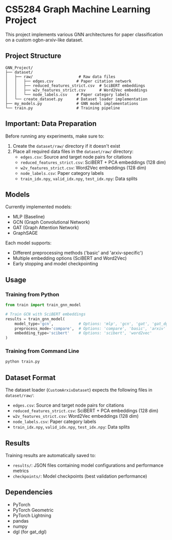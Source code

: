 # CS5284 Graph Machine Learning Project

This project implements various GNN architectures for paper classification on a custom ogbn-arxiv-like dataset.

## Project Structure
```
GNN_Project/
├── dataset/
│   ├── raw/                    # Raw data files
│   │   ├── edges.csv          # Paper citation network
│   │   ├── reduced_features_strict.csv  # SciBERT embeddings
│   │   ├── w2v_features_strict.csv      # Word2Vec embeddings
│   │   └── node_labels.csv    # Paper category labels
│   └── create_dataset.py      # Dataset loader implementation
├── my_models.py               # GNN model implementations
└── train.py                   # Training pipeline
```


## Important: Data Preparation
Before running any experiments, make sure to:
1. Create the `dataset/raw/` directory if it doesn't exist
2. Place all required data files in the `dataset/raw/` directory:
   - `edges.csv`: Source and target node pairs for citations
   - `reduced_features_strict.csv`: SciBERT + PCA embeddings (128 dim)
   - `w2v_features_strict.csv`: Word2Vec embeddings (128 dim)
   - `node_labels.csv`: Paper category labels
   - `train_idx.npy`, `valid_idx.npy`, `test_idx.npy`: Data splits

## Models
Currently implemented models:
- MLP (Baseline)
- GCN (Graph Convolutional Network)
- GAT (Graph Attention Network)
- GraphSAGE

Each model supports:
- Different preprocessing methods ('basic' and 'arxiv-specific')
- Multiple embedding options (SciBERT and Word2Vec)
- Early stopping and model checkpointing

## Usage

### Training from Python
```python
from train import train_gnn_model

# Train GCN with SciBERT embeddings
results = train_gnn_model(
    model_type='gcn',           # Options: 'mlp', 'gcn', 'gat', 'gat_dgl', 'sage'
    preprocess_mode='compare',  # Options: 'compare', 'basic', 'arxiv'
    embedding_type='scibert'    # Options: 'scibert', 'word2vec'
)
```

### Training from Command Line
```bash
python train.py
```

## Dataset Format
The dataset loader (`CustomArxivDataset`) expects the following files in `dataset/raw/`:
- `edges.csv`: Source and target node pairs for citations
- `reduced_features_strict.csv`: SciBERT + PCA embeddings (128 dim)
- `w2v_features_strict.csv`: Word2Vec embeddings (128 dim)
- `node_labels.csv`: Paper category labels
- `train_idx.npy`, `valid_idx.npy`, `test_idx.npy`: Data splits

## Results
Training results are automatically saved to:
- `results/`: JSON files containing model configurations and performance metrics
- `checkpoints/`: Model checkpoints (best validation performance)

## Dependencies
- PyTorch
- PyTorch Geometric
- PyTorch Lightning
- pandas
- numpy
- dgl (for gat_dgl)